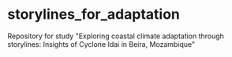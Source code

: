 # storylines_for_adaptation
Repository for study "Exploring coastal climate adaptation through storylines: Insights of Cyclone Idai in Beira, Mozambique"
